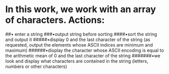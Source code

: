 # In this work, we work with an array of characters. Actions:
##• enter a string
###•output string before sorting
####•sort the string and output it
#####•display 0 and the last character of the string (as requested, output the elements whose ASCII indices are minimum and maximum)
######•display the character whose ASCII encoding is equal to the arithmetic mean of 0 and the last character of the string
#######•we look and display what characters are contained in the string (letters, numbers or other characters)
